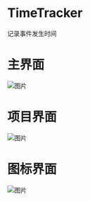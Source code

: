 # TimeTracker
记录事件发生时间


# 主界面

![图片](https://github.com/user-attachments/assets/9c30bd06-e066-414e-ab6d-2b6f25eefa64)

# 项目界面

![图片](https://github.com/user-attachments/assets/6147bd20-7c0b-4ccb-8257-7fc50c12614a)

# 图标界面

![图片](https://github.com/user-attachments/assets/2ef047a7-275a-499e-beee-a74b5dc2b641)
